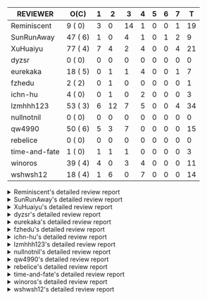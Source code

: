 |   REVIEWER    |  O(C)   | 1 | 2  | 3  | 4 | 5 | 6 | 7 | T  |
|---------------|---------|---|----|----|---|---|---|---|----|
| Reminiscent   |  9 ( 0) | 3 |  0 | 14 | 1 | 0 | 0 | 1 | 19 |
| SunRunAway    | 47 ( 6) | 1 |  0 |  4 | 1 | 0 | 1 | 2 |  9 |
| XuHuaiyu      | 77 ( 4) | 7 |  4 |  2 | 4 | 0 | 0 | 4 | 21 |
| dyzsr         |  0 ( 0) | 0 |  0 |  0 | 0 | 0 | 0 | 0 |  0 |
| eurekaka      | 18 ( 5) | 0 |  1 |  1 | 4 | 0 | 0 | 1 |  7 |
| fzhedu        |  2 ( 2) | 0 |  1 |  0 | 0 | 0 | 0 | 0 |  1 |
| ichn-hu       |  4 ( 0) | 0 |  1 |  0 | 2 | 0 | 0 | 0 |  3 |
| lzmhhh123     | 53 ( 3) | 6 | 12 |  7 | 5 | 0 | 0 | 4 | 34 |
| nullnotnil    |  0 ( 0) | 0 |  0 |  0 | 0 | 0 | 0 | 0 |  0 |
| qw4990        | 50 ( 6) | 5 |  3 |  7 | 0 | 0 | 0 | 0 | 15 |
| rebelice      |  0 ( 0) | 0 |  0 |  0 | 0 | 0 | 0 | 0 |  0 |
| time-and-fate |  1 ( 0) | 1 |  1 |  1 | 0 | 0 | 0 | 0 |  3 |
| winoros       | 39 ( 4) | 4 |  0 |  3 | 4 | 0 | 0 | 0 | 11 |
| wshwsh12      | 18 ( 4) | 1 |  6 |  0 | 7 | 0 | 0 | 0 | 14 |


<details> 
  <summary>Reminiscent's detailed review report</summary> 

## To Be Reviewed

|    REPO    |                                                                  PR                                                                  | C | LASTED |
|------------|--------------------------------------------------------------------------------------------------------------------------------------|---|--------|
| tidb/21137 | [executor: specially handle empty input for apply's outer child aggregate (#20544)](https://github.com/pingcap/tidb/pull/21137)      |   | 35d20h |
| tidb/21550 | [planner : fix unsigned_decimal_col=-int_cnst access index (#21198)](https://github.com/pingcap/tidb/pull/21550)                     |   | 16d19h |
| tidb/21614 | [planner: do not propagate column eq with different column types (#21495)](https://github.com/pingcap/tidb/pull/21614)               |   | 15d14h |
| tidb/21868 | [bindinfo: sync concurrent ops on mysql.bind_info from multiple tidb instances (#21629)](https://github.com/pingcap/tidb/pull/21868) |   | 7d6h   |
| tidb/21896 | [planner: fix union doesn't handle collate correctly (#21854)](https://github.com/pingcap/tidb/pull/21896)                           |   | 3d19h  |
| tidb/21931 | [*: support baseline capture for prepared statements (#21271)](https://github.com/pingcap/tidb/pull/21931)                           |   | 2d18h  |
| tidb/21936 | [expression: fix wrong type inferring for ceiling function. (#21920)](https://github.com/pingcap/tidb/pull/21936)                    |   | 2d17h  |
| tidb/21957 | [planner: fix unknown columns in join using below agg (#21922)](https://github.com/pingcap/tidb/pull/21957)                          |   | 1d23h  |
| tidb/21964 | [planner: add plancodec id for all type TableScan/IndexScan. (#21935)](https://github.com/pingcap/tidb/pull/21964)                   |   | 1d18h  |


## Reviewed in Last 7 Days

|      REPO      |                                                                   PR                                                                   | C | D |   R   |
|----------------|----------------------------------------------------------------------------------------------------------------------------------------|---|---|-------|
| tidb/21782     | [bindinfo: refine logs of SQL bind (#21351)](https://github.com/pingcap/tidb/pull/21782)                                               |   | 1 | 8d23h |
| tidb/21970     | [planner: generate correct query block name and offset for update / delete (#21823)](https://github.com/pingcap/tidb/pull/21970)       |   | 1 | 17h   |
| tidb/21941     | [bindinfo: enforce default_db to lower case for SQL bind operations (#21861)](https://github.com/pingcap/tidb/pull/21941)              |   | 1 | 1d15h |
| tidb/21922     | [planner: fix unknown columns in join using below agg](https://github.com/pingcap/tidb/pull/21922)                                     |   | 3 | 19h   |
| tidb/21935     | [planner: add plancodec id for all type TableScan/IndexScan.](https://github.com/pingcap/tidb/pull/21935)                              |   | 3 | 17h   |
| tidb/21467     | [planner: fix explain-hint panic for joins generated by subquery (#20675)](https://github.com/pingcap/tidb/pull/21467)                 |   | 3 | 19d1h |
| tidb/21861     | [bindinfo: enforce default_db to lower case for SQL bind operations](https://github.com/pingcap/tidb/pull/21861)                       |   | 3 | 4d22h |
| tidb/21862     | [executor: set StmtType correctly in SummaryStmt for failed queries (#21855)](https://github.com/pingcap/tidb/pull/21862)              |   | 3 | 4d21h |
| tidb/21823     | [planner: generate correct query block name and offset for update / delete](https://github.com/pingcap/tidb/pull/21823)                |   | 3 | 6d22h |
| tidb/21920     | [expression: fix wrong type inferring for ceiling function.](https://github.com/pingcap/tidb/pull/21920)                               |   | 3 | 1h    |
| tidb/21805     | [range:  fix overflow value access index](https://github.com/pingcap/tidb/pull/21805)                                                  |   | 3 | 6d23h |
| tidb/21809     | [util/ranger: convert range condition like `x >= 2 and x <= 2` to point condition `x = 2`](https://github.com/pingcap/tidb/pull/21809) |   | 3 | 6d19h |
| tidb/21271     | [*: support baseline capture for prepared statements](https://github.com/pingcap/tidb/pull/21271)                                      |   | 3 | 27d0h |
| tidb/21893     | [expression: do not rewrite `like` to `=` if new collation is enabled](https://github.com/pingcap/tidb/pull/21893)                     |   | 3 | 23h   |
| tidb/21832     | [planner: ignore ORDER BY when there is aggregate without GROUP BY](https://github.com/pingcap/tidb/pull/21832)                        |   | 3 | 5d20h |
| tidb-test/1132 | [mysql_test: update groupby.result for #21832](https://github.com/pingcap/tidb-test/pull/1132)                                         |   | 3 | 5d17h |
| tidb/21911     | [metrics,planner: add 'pseudo estimation' reason in the metrics](https://github.com/pingcap/tidb/pull/21911)                           |   | 3 | 11h   |
| tidb-test/1134 | [randgen-test:  fix collation of union statement](https://github.com/pingcap/tidb-test/pull/1134)                                      |   | 4 | 0h    |
| tidb/21854     | [planner: fix union doesn't handle collate correctly](https://github.com/pingcap/tidb/pull/21854)                                      |   | 7 | 20h   |


</details> 


<details> 
  <summary>SunRunAway's detailed review report</summary> 

## To Be Reviewed

|     REPO     |                                                                      PR                                                                       | C | LASTED  |
|--------------|-----------------------------------------------------------------------------------------------------------------------------------------------|---|---------|
| docs-cn/4913 | [explain: add indexes](https://github.com/pingcap/docs-cn/pull/4913)                                                                          |   | 38d18h  |
| tidb/15370   | [planner,executor: Refactor Shuffle and implement parallel Sort](https://github.com/pingcap/tidb/pull/15370)                                  | Y | 285d19h |
| docs-cn/4933 | [explain: add joins](https://github.com/pingcap/docs-cn/pull/4933)                                                                            |   | 34d20h  |
| tidb/15462   | [executor: implement `graceHashJoin`](https://github.com/pingcap/tidb/pull/15462)                                                             | Y | 281d17h |
| tidb/16967   | [executor: Refactor Shuffle and implement parallel sort (executor part)](https://github.com/pingcap/tidb/pull/16967)                          | Y | 236d10h |
| tidb/17238   | [*: refactor table.Allocator to improve readability](https://github.com/pingcap/tidb/pull/17238)                                              |   | 223d18h |
| tidb/19120   | [executor: Concurrently fetch chunks and insert them to a concurrent hash table in hash build](https://github.com/pingcap/tidb/pull/19120)    |   | 135d21h |
| tidb/19178   | [executor: Refactor probe channel](https://github.com/pingcap/tidb/pull/19178)                                                                |   | 133d17h |
| tidb/19347   | [executor: support new syntax `create/drop binding for digest` for tidb dashboard usage](https://github.com/pingcap/tidb/pull/19347)          |   | 125d23h |
| tidb/19807   | [executor: parallel evaluation for hash aggregate distinct](https://github.com/pingcap/tidb/pull/19807)                                       |   | 111d11h |
| tidb/19900   | [executor: enable inline projection for sort&topN](https://github.com/pingcap/tidb/pull/19900)                                                | Y | 106d18h |
| tidb/20140   | [expressions: Support `bin-to-uuid` and `uuid-to-bin`](https://github.com/pingcap/tidb/pull/20140)                                            |   | 93d22h  |
| tidb/20220   | [*: new secondary index value format](https://github.com/pingcap/tidb/pull/20220)                                                             |   | 90d16h  |
| tidb/20316   | [docs/design: add design doc for index usage information](https://github.com/pingcap/tidb/pull/20316)                                         |   | 85d17h  |
| tidb/20335   | [planner, executor: enable inline projection for Selection](https://github.com/pingcap/tidb/pull/20335)                                       | Y | 82d18h  |
| tidb/20360   | [planner: refine explain info for batch cop](https://github.com/pingcap/tidb/pull/20360)                                                      |   | 76d22h  |
| tidb/20397   | [parser: replace ast.SelectLockInShareMode with ast.SelectLockForShare](https://github.com/pingcap/tidb/pull/20397)                           |   | 74d18h  |
| tidb/20615   | [utils: Avoid panic when getting memory](https://github.com/pingcap/tidb/pull/20615)                                                          |   | 62d2h   |
| tidb/20689   | [expression: make TIME function compatible with MySQL (#19158)](https://github.com/pingcap/tidb/pull/20689)                                   |   | 57d20h  |
| tidb/20750   | [executor, infoschema, planner: optimize query cluster_slow_query](https://github.com/pingcap/tidb/pull/20750)                                |   | 52d23h  |
| tidb/20752   | [*: trace statsCache and preparePlanCache by Global memory tracker.](https://github.com/pingcap/tidb/pull/20752)                              |   | 52d22h  |
| tidb/20765   | [planner: support stable result mode](https://github.com/pingcap/tidb/pull/20765)                                                             |   | 52d17h  |
| tidb/20894   | [planner, store/tikv, executor:Support shuffled hash join and refine codes](https://github.com/pingcap/tidb/pull/20894)                       |   | 48d19h  |
| tidb/21137   | [executor: specially handle empty input for apply's outer child aggregate (#20544)](https://github.com/pingcap/tidb/pull/21137)               |   | 35d20h  |
| tidb/21207   | [planner: fix the inappropriate out-of-range range estimation rule](https://github.com/pingcap/tidb/pull/21207)                               |   | 31d19h  |
| tidb/21237   | [executor: fix a bug that can not insert null into a not null column in the empty SQL mode](https://github.com/pingcap/tidb/pull/21237)       |   | 30d22h  |
| tidb/21277   | [executor: fix split table with large integers](https://github.com/pingcap/tidb/pull/21277)                                                   |   | 29d20h  |
| tidb/21310   | [types: convert string to MySQL BIT correctly](https://github.com/pingcap/tidb/pull/21310)                                                    |   | 28d22h  |
| tidb/21364   | [expression: Add test cases to cover the cases when invalid int value is casted as TIME (#18653)](https://github.com/pingcap/tidb/pull/21364) |   | 25d1h   |
| tidb/21381   | [*: optimize analyze cluster index table](https://github.com/pingcap/tidb/pull/21381)                                                         |   | 24d17h  |
| tidb/21386   | [expression: Disable cast decimal as string push down to TiFlash](https://github.com/pingcap/tidb/pull/21386)                                 |   | 24d16h  |
| tidb/21443   | [*: Let binary literal can be convert to enum and set (#20789)](https://github.com/pingcap/tidb/pull/21443)                                   |   | 22d14h  |
| tidb/21504   | [planner: fix invalid convert type in between...and... (#19820)](https://github.com/pingcap/tidb/pull/21504)                                  | Y | 20d15h  |
| tidb/21546   | [planner: do not push down the aggregation function with correlated column (#21453)](https://github.com/pingcap/tidb/pull/21546)              |   | 16d23h  |
| tidb/21562   | [*:Adapt ScanDetailV2 in KvGet and KvBatchGet Response](https://github.com/pingcap/tidb/pull/21562)                                           |   | 16d17h  |
| tidb/21573   | [expression: fix incorrect result of IsTrue function for time types (#21534)](https://github.com/pingcap/tidb/pull/21573)                     |   | 16d13h  |
| tidb/21810   | [expression: handle hybrid field types for where clause (#21724)](https://github.com/pingcap/tidb/pull/21810)                                 |   | 9d18h   |
| tidb/21813   | [expression: handle tp.flen overflow in to_base64 function (#20947)](https://github.com/pingcap/tidb/pull/21813)                              |   | 9d17h   |
| tidb/21834   | [planner: enhanced index range calculation plan](https://github.com/pingcap/tidb/pull/21834)                                                  |   | 8d18h   |
| tidb/21876   | [planner: bypass the DNF restriction if index merge hint is specified (#20799)](https://github.com/pingcap/tidb/pull/21876)                   |   | 6d19h   |
| tidb/21877   | [planner: fix correlated aggregates which should be evaluated in outer query (#21431)](https://github.com/pingcap/tidb/pull/21877)            |   | 6d19h   |
| tidb/21878   | [planner: do not push down lock to pointGet/bacthPointGet when selection exists](https://github.com/pingcap/tidb/pull/21878)                  |   | 6d18h   |
| tidb/21890   | [*: redact some error code, part(3/3) (#21866)](https://github.com/pingcap/tidb/pull/21890)                                                   |   | 4d15h   |
| tidb/21936   | [expression: fix wrong type inferring for ceiling function. (#21920)](https://github.com/pingcap/tidb/pull/21936)                             |   | 2d17h   |
| tidb/21956   | [planner/preprocessor: disallow into-outfile clause in some place](https://github.com/pingcap/tidb/pull/21956)                                |   | 1d23h   |
| tidb/21960   | [types: Regard `TypeNewDecimal` as not a `hasVariantFieldLength` type. (#21849)](https://github.com/pingcap/tidb/pull/21960)                  |   | 1d21h   |
| tidb/21982   | [executor: improve the runtime stats of index lookup reader](https://github.com/pingcap/tidb/pull/21982)                                      |   | 1d14h   |


## Reviewed in Last 7 Days

|     REPO     |                                                                  PR                                                                   | C | D |   R   |
|--------------|---------------------------------------------------------------------------------------------------------------------------------------|---|---|-------|
| tidb/21987   | [test: fix globalkilltest](https://github.com/pingcap/tidb/pull/21987)                                                                |   | 1 | 9h    |
| tidb/21948   | [executor, session, sessionctx: fix the error message of read-only variable is corrupted](https://github.com/pingcap/tidb/pull/21948) |   | 3 | 3h    |
| docs-cn/5106 | [releases: add tidb 3.0.20 release notes](https://github.com/pingcap/docs-cn/pull/5106)                                               |   | 3 | 6d0h  |
| docs/4421    | [releases: add tidb 3.0.20 release notes](https://github.com/pingcap/docs/pull/4421)                                                  |   | 3 | 6d1h  |
| tidb/21926   | [tikv: distinguish server timeout and server busy error for TiKV and TiFlash (#21109)](https://github.com/pingcap/tidb/pull/21926)    |   | 3 | 1h    |
| tidb/21891   | [server: redact some error code, part(2/3) (#20591)](https://github.com/pingcap/tidb/pull/21891)                                      |   | 4 | 17h   |
| tidb/21866   | [*: redact some error code, part(3/3)](https://github.com/pingcap/tidb/pull/21866)                                                    |   | 6 | 1d18h |
| tidb/20591   | [server: redact some error code, part(2/3)](https://github.com/pingcap/tidb/pull/20591)                                               |   | 7 | 57d0h |
| tidb/21851   | [*: Add start cluster in  run-tests.sh in globalkilltest](https://github.com/pingcap/tidb/pull/21851)                                 |   | 7 | 20h   |


</details> 


<details> 
  <summary>XuHuaiyu's detailed review report</summary> 

## To Be Reviewed

|     REPO     |                                                                              PR                                                                              | C | LASTED  |
|--------------|--------------------------------------------------------------------------------------------------------------------------------------------------------------|---|---------|
| docs-cn/5139 | [system variable: add tidb_enable_rate_limit_action  (#4975)](https://github.com/pingcap/docs-cn/pull/5139)                                                  |   | 3d14h   |
| tidb/19292   | [planner: suppport left join in join reorder](https://github.com/pingcap/tidb/pull/19292)                                                                    |   | 127d17h |
| docs-cn/5159 | [add variable item `tidb_track_aggregate_memory_usage`](https://github.com/pingcap/docs-cn/pull/5159)                                                        |   | 23h     |
| tidb/19900   | [executor: enable inline projection for sort&topN](https://github.com/pingcap/tidb/pull/19900)                                                               | Y | 106d18h |
| tidb/20040   | [planner, expression: take NullFlag into consideration when optimize the `int non-const` <cmp > `non-int const`](https://github.com/pingcap/tidb/pull/20040) | Y | 99d14h  |
| tidb/20140   | [expressions: Support `bin-to-uuid` and `uuid-to-bin`](https://github.com/pingcap/tidb/pull/20140)                                                           |   | 93d22h  |
| tidb/20311   | [expression: fix overflow error when convert bit to int64 (#20266)](https://github.com/pingcap/tidb/pull/20311)                                              |   | 85d21h  |
| tidb/20350   | [executor: support read global indexes in IndexMergeReader and index join](https://github.com/pingcap/tidb/pull/20350)                                       | Y | 79d14h  |
| tidb/20505   | [*: Add metrics for oom-action and sql memory usage.](https://github.com/pingcap/tidb/pull/20505)                                                            |   | 66d19h  |
| tidb/20576   | [*: fix stats feedback after tableReader handle multiple ranges](https://github.com/pingcap/tidb/pull/20576)                                                 |   | 64d13h  |
| tidb/20613   | [executor: fix issue of hash join fetch time inaccurate](https://github.com/pingcap/tidb/pull/20613)                                                         |   | 62d13h  |
| tidb/20752   | [*: trace statsCache and preparePlanCache by Global memory tracker.](https://github.com/pingcap/tidb/pull/20752)                                             |   | 52d22h  |
| tidb/20790   | [collation: add pinyin collation for chinese charset support](https://github.com/pingcap/tidb/pull/20790)                                                    |   | 51d21h  |
| tidb/20793   | [planner, executor: enable inline projection for Apply](https://github.com/pingcap/tidb/pull/20793)                                                          |   | 51d21h  |
| tidb/20905   | [planner: fix statement-optimize not work in `TryFastPlan`](https://github.com/pingcap/tidb/pull/20905)                                                      |   | 48d17h  |
| tidb/20938   | [planner: fix update statement not blocked by primary (#20842)](https://github.com/pingcap/tidb/pull/20938)                                                  |   | 45d17h  |
| tidb/20972   | [expression: POC implementation of Vitess hashing algorithm.](https://github.com/pingcap/tidb/pull/20972)                                                    |   | 44d1h   |
| tidb/21064   | [planner, executor: fix cast not check error](https://github.com/pingcap/tidb/pull/21064)                                                                    |   | 39d9h   |
| tidb/21149   | [executor:Add runtime stat for IndexMergeReaderExecutor (#20653)](https://github.com/pingcap/tidb/pull/21149)                                                |   | 35d14h  |
| tidb/21155   | [util/chunk: fix slice out of bound panic](https://github.com/pingcap/tidb/pull/21155)                                                                       |   | 35d12h  |
| tidb/21228   | [executor: return the result immediately when combining LIMIT row_count with DISTINCT](https://github.com/pingcap/tidb/pull/21228)                           |   | 31d13h  |
| tidb/21304   | [executor: Add the HashAggExec runtime information (#20577)](https://github.com/pingcap/tidb/pull/21304)                                                     |   | 29d12h  |
| tidb/21334   | [*: make rollback work on user-defined variables](https://github.com/pingcap/tidb/pull/21334)                                                                |   | 28d14h  |
| tidb/21340   | [executor: initialize expensive query handler on domain creation](https://github.com/pingcap/tidb/pull/21340)                                                |   | 28d0h   |
| tidb/21425   | [planner: natural join not consider rowid and null eq not propagate (#21328)](https://github.com/pingcap/tidb/pull/21425)                                    |   | 22d22h  |
| tidb/21459   | [planner: push down projection for tiflash](https://github.com/pingcap/tidb/pull/21459)                                                                      |   | 21d22h  |
| tidb/21473   | [ddl: check the generated column offset when modifies column (#21458)](https://github.com/pingcap/tidb/pull/21473)                                           |   | 21d16h  |
| tidb/21476   | [planner: check for decimal format in cast expr (#20836)](https://github.com/pingcap/tidb/pull/21476)                                                        |   | 21d15h  |
| tidb/21477   | [planner: check for decimal format in cast expr (#20836)](https://github.com/pingcap/tidb/pull/21477)                                                        |   | 21d15h  |
| tidb/21483   | [executor, store/tikv: locks exist keys for point_get & batch_point_get (#21229)](https://github.com/pingcap/tidb/pull/21483)                                |   | 21d13h  |
| tidb/21488   | [planner: fix ambiguous field when resolve having expr  (#21165)](https://github.com/pingcap/tidb/pull/21488)                                                |   | 20d22h  |
| tidb/21504   | [planner: fix invalid convert type in between...and... (#19820)](https://github.com/pingcap/tidb/pull/21504)                                                 | Y | 20d15h  |
| tidb/21532   | [expression: set IsBooleanFlag for boolean scalar functions (#20706)](https://github.com/pingcap/tidb/pull/21532)                                            |   | 17d17h  |
| tidb/21536   | [executor: add slow-log file meta cache to avoid repeat read file meta information](https://github.com/pingcap/tidb/pull/21536)                              |   | 17d15h  |
| tidb/21550   | [planner : fix unsigned_decimal_col=-int_cnst access index (#21198)](https://github.com/pingcap/tidb/pull/21550)                                             |   | 16d19h  |
| tidb/21564   | [ddl: fix Incorrect behavior of NO_ZERO_DATE when altering table](https://github.com/pingcap/tidb/pull/21564)                                                |   | 16d16h  |
| tidb/21573   | [expression: fix incorrect result of IsTrue function for time types (#21534)](https://github.com/pingcap/tidb/pull/21573)                                    |   | 16d13h  |
| tidb/21590   | [expression: fix compatibility behaviors in sec_to_time with MySQL  (#21555)](https://github.com/pingcap/tidb/pull/21590)                                    |   | 15d21h  |
| tidb/21593   | [expression: fix convert number base for hybrid type (#21554)](https://github.com/pingcap/tidb/pull/21593)                                                   |   | 15d20h  |
| tidb/21602   | [expression: not evaluate time addition for timestamp with 2 args if 1st arg's year is zero (#21572)](https://github.com/pingcap/tidb/pull/21602)            |   | 15d17h  |
| tidb/21608   | [expression: fix error "invalid time format: '{0 0 0 0 0 0 0}'" for timestampAdd (#21591)](https://github.com/pingcap/tidb/pull/21608)                       |   | 15d16h  |
| tidb/21610   | [*: remove needless InInsertStmt (#19787)](https://github.com/pingcap/tidb/pull/21610)                                                                       |   | 15d15h  |
| tidb/21614   | [planner: do not propagate column eq with different column types (#21495)](https://github.com/pingcap/tidb/pull/21614)                                       |   | 15d14h  |
| tidb/21626   | [test: convert test to benchmard test to make ci stable (#21616)](https://github.com/pingcap/tidb/pull/21626)                                                |   | 14d23h  |
| tidb/21635   | [expression: handle invalid argument for addtime and subtime function  (#21600)](https://github.com/pingcap/tidb/pull/21635)                                 |   | 14d19h  |
| tidb/21673   | [expression, types: fix unexpected result from TIME() when fsp digits > 6 (#21652)](https://github.com/pingcap/tidb/pull/21673)                              |   | 13d17h  |
| tidb/21676   | [expression: fix compatibility of extract day_time unit functions (#21601)](https://github.com/pingcap/tidb/pull/21676)                                      |   | 13d17h  |
| tidb/21680   | [planner: report error when ORDER BY conflicts with DISTINCT (#21286)](https://github.com/pingcap/tidb/pull/21680)                                           |   | 13d16h  |
| tidb/21697   | [planner: check for only_full_group_by in ORDER BY and HAVING (#21216)](https://github.com/pingcap/tidb/pull/21697)                                          |   | 10d19h  |
| tidb/21711   | [expression: Fix unexpected panic when using IF function. (#21132)](https://github.com/pingcap/tidb/pull/21711)                                              |   | 10d17h  |
| tidb/21714   | [planner: fix the coercibility of the cast function (#21705)](https://github.com/pingcap/tidb/pull/21714)                                                    |   | 10d17h  |
| tidb/21718   | [types: fix compare object json type (#21703)](https://github.com/pingcap/tidb/pull/21718)                                                                   |   | 10d16h  |
| tidb/21785   | [types: fix compare float64 with float64 in json (#21709)](https://github.com/pingcap/tidb/pull/21785)                                                       |   | 9d22h   |
| tidb/21808   | [planner: fix the fail when we compare multi fields in the subquery (#21699)](https://github.com/pingcap/tidb/pull/21808)                                    |   | 9d18h   |
| tidb/21810   | [expression: handle hybrid field types for where clause (#21724)](https://github.com/pingcap/tidb/pull/21810)                                                |   | 9d18h   |
| tidb/21813   | [expression: handle tp.flen overflow in to_base64 function (#20947)](https://github.com/pingcap/tidb/pull/21813)                                             |   | 9d17h   |
| tidb/21826   | [types: refine JSON conversion, throw err when object/array convert to integer/float/decimal](https://github.com/pingcap/tidb/pull/21826)                    |   | 9d11h   |
| tidb/21839   | [planner/core: add 'split table using statistics' statement](https://github.com/pingcap/tidb/pull/21839)                                                     |   | 8d15h   |
| tidb/21853   | [expression: fix compatibility behaviors in time_format with MySQL (#21559)](https://github.com/pingcap/tidb/pull/21853)                                     |   | 7d19h   |
| tidb/21870   | [types: report error for json object with key length >= 65536 (#21779)](https://github.com/pingcap/tidb/pull/21870)                                          |   | 6d22h   |
| tidb/21874   | [expression:truncate decimal value instead of return error (#21691)](https://github.com/pingcap/tidb/pull/21874)                                             |   | 6d20h   |
| tidb/21877   | [planner: fix correlated aggregates which should be evaluated in outer query (#21431)](https://github.com/pingcap/tidb/pull/21877)                           |   | 6d19h   |
| tidb/21896   | [planner: fix union doesn't handle collate correctly (#21854)](https://github.com/pingcap/tidb/pull/21896)                                                   |   | 3d19h   |
| tidb/21897   | [executor: support exact staleness begin statement](https://github.com/pingcap/tidb/pull/21897)                                                              |   | 3d18h   |
| tidb/21916   | [server: double type column from table should ignore its decimal (#21788)](https://github.com/pingcap/tidb/pull/21916)                                       |   | 2d23h   |
| tidb/21924   | [expression: fix type infer for tidb's builtin compare(least and greatest) (#21150)](https://github.com/pingcap/tidb/pull/21924)                             |   | 2d19h   |
| tidb/21936   | [expression: fix wrong type inferring for ceiling function. (#21920)](https://github.com/pingcap/tidb/pull/21936)                                            |   | 2d17h   |
| tidb/21957   | [planner: fix unknown columns in join using below agg (#21922)](https://github.com/pingcap/tidb/pull/21957)                                                  |   | 1d23h   |
| tidb/21958   | [expression: fix comparing json with string (#21903)](https://github.com/pingcap/tidb/pull/21958)                                                            |   | 1d22h   |
| tidb/21964   | [planner: add plancodec id for all type TableScan/IndexScan. (#21935)](https://github.com/pingcap/tidb/pull/21964)                                           |   | 1d18h   |
| tidb/21972   | [executor: throw error when prepared statement is execute, deallocate or prepare (#21962)](https://github.com/pingcap/tidb/pull/21972)                       |   | 1d16h   |
| tidb/21982   | [executor: improve the runtime stats of index lookup reader](https://github.com/pingcap/tidb/pull/21982)                                                     |   | 1d14h   |
| tidb/21984   | [executor: fix `update ignore` into not exists partition](https://github.com/pingcap/tidb/pull/21984)                                                        |   | 1d13h   |
| tidb/22012   | [ddl: fix db_test failure caused by domain reload delay under a high overload (#21928)](https://github.com/pingcap/tidb/pull/22012)                          |   | 17h     |
| tidb/22013   | [executor: fix unstable test Issue16696 (#22009)](https://github.com/pingcap/tidb/pull/22013)                                                                |   | 17h     |
| tidb/22014   | [executor: fix unstable test Issue16696 (#22009)](https://github.com/pingcap/tidb/pull/22014)                                                                |   | 17h     |
| tidb/22022   | [planner/codec: fix issue of decode plan error cause by without escape special char (#21937)](https://github.com/pingcap/tidb/pull/22022)                    |   | 0h      |


## Reviewed in Last 7 Days

|      REPO      |                                                                    PR                                                                     | C | D |   R    |
|----------------|-------------------------------------------------------------------------------------------------------------------------------------------|---|---|--------|
| tidb/22019     | [planner/codec: fix issue of decode plan error cause by without escape special char (#21937)](https://github.com/pingcap/tidb/pull/22019) |   | 1 | 13h    |
| tidb/21937     | [planner/codec: fix issue of decode plan error cause by without escape special char](https://github.com/pingcap/tidb/pull/21937)          |   | 1 | 2d0h   |
| tidb/22009     | [executor: fix unstable test Issue16696](https://github.com/pingcap/tidb/pull/22009)                                                      |   | 1 | 0h     |
| tidb/22008     | [ddl: fix db_test failure caused by domain reload delay under a high overload (#21928)](https://github.com/pingcap/tidb/pull/22008)       |   | 1 | 0h     |
| tidb/21497     | [ddl: add the `not` expression check when creating a partition table](https://github.com/pingcap/tidb/pull/21497)                         |   | 1 | 20d0h  |
| tidb/21997     | [planner: add special partition pruner for list columns partition (#21577)](https://github.com/pingcap/tidb/pull/21997)                   |   | 1 | 1h     |
| docs-cn/5159   | [add variable item `tidb_track_aggregate_memory_usage`](https://github.com/pingcap/docs-cn/pull/5159)                                     |   | 1 | 0h     |
| tidb/21962     | [executor: throw error when prepared statement is execute, deallocate or prepare](https://github.com/pingcap/tidb/pull/21962)             |   | 2 | 1h     |
| tidb/21805     | [range:  fix overflow value access index](https://github.com/pingcap/tidb/pull/21805)                                                     |   | 2 | 8d0h   |
| tidb/21935     | [planner: add plancodec id for all type TableScan/IndexScan.](https://github.com/pingcap/tidb/pull/21935)                                 |   | 2 | 22h    |
| tidb/21929     | [executor: fix data race in extractTxnScope](https://github.com/pingcap/tidb/pull/21929)                                                  |   | 2 | 19h    |
| tidb/21903     | [expression: fix comparing json with string](https://github.com/pingcap/tidb/pull/21903)                                                  |   | 3 | 1d3h   |
| tidb/21577     | [planner: add special partition pruner for list columns partition](https://github.com/pingcap/tidb/pull/21577)                            |   | 3 | 13d23h |
| tidb-test/1137 | [make greatest and least type infer mysql-compatible](https://github.com/pingcap/tidb-test/pull/1137)                                     |   | 4 | 0h     |
| tidb/21150     | [expression: fix type infer for tidb's builtin compare(least and greatest)](https://github.com/pingcap/tidb/pull/21150)                   |   | 4 | 32d1h  |
| tidb/21832     | [planner: ignore ORDER BY when there is aggregate without GROUP BY](https://github.com/pingcap/tidb/pull/21832)                           |   | 4 | 5d2h   |
| tidb/21788     | [server: double type column from table should ignore its decimal](https://github.com/pingcap/tidb/pull/21788)                             |   | 4 | 6d1h   |
| tidb/20233     | [expression, types: fix datetime and year comparison error](https://github.com/pingcap/tidb/pull/20233)                                   | Y | 7 | 82d14h |
| tidb-test/1126 | [charset: change set character set test to which we supprot](https://github.com/pingcap/tidb-test/pull/1126)                              |   | 7 | 8d19h  |
| tidb/21854     | [planner: fix union doesn't handle collate correctly](https://github.com/pingcap/tidb/pull/21854)                                         |   | 7 | 21h    |
| tidb/20894     | [planner, store/tikv, executor:Support shuffled hash join and refine codes](https://github.com/pingcap/tidb/pull/20894)                   |   | 7 | 41d20h |


</details> 


<details> 
  <summary>dyzsr's detailed review report</summary> 

## To Be Reviewed

| REPO | PR | C | LASTED |
|------|----|---|--------|


## Reviewed in Last 7 Days

| REPO | PR | C | D | R |
|------|----|---|---|---|


</details> 


<details> 
  <summary>eurekaka's detailed review report</summary> 

## To Be Reviewed

|    REPO    |                                                                  PR                                                                  | C | LASTED  |
|------------|--------------------------------------------------------------------------------------------------------------------------------------|---|---------|
| tidb/14729 | [planner: fix constant propagation for PredicatePushDown](https://github.com/pingcap/tidb/pull/14729)                                | Y | 317d18h |
| tidb/14831 | [planner/cascades: add implementationRule for IndexLookUpJoin](https://github.com/pingcap/tidb/pull/14831)                           |   | 310d17h |
| tidb/15090 | [planner/cascades: refine the row count estimation of TiKV layer Selection](https://github.com/pingcap/tidb/pull/15090)              |   | 296d18h |
| tidb/15157 | [planner/cascades: implement `HashCode` method for all the LogicalPlans](https://github.com/pingcap/tidb/pull/15157)                 | Y | 294d14h |
| tidb/15335 | [planner/cascades: add transformation rule PullAggregationUpApply & EliminateMaxOneRow](https://github.com/pingcap/tidb/pull/15335)  |   | 287d18h |
| tidb/15370 | [planner,executor: Refactor Shuffle and implement parallel Sort](https://github.com/pingcap/tidb/pull/15370)                         | Y | 285d19h |
| tidb/17276 | [planner/cascades: add rule InjectProjectionBelowSort](https://github.com/pingcap/tidb/pull/17276)                                   | Y | 220d9h  |
| tidb/18882 | [planner, executor: add explain for `MetricSummaryTableExtractor`](https://github.com/pingcap/tidb/pull/18882)                       | Y | 147d17h |
| tidb/19347 | [executor: support new syntax `create/drop binding for digest` for tidb dashboard usage](https://github.com/pingcap/tidb/pull/19347) |   | 125d23h |
| tidb/20580 | [statistics: add bucket ndv for index histogram](https://github.com/pingcap/tidb/pull/20580)                                         |   | 63d20h  |
| tidb/20877 | [statistics: collect index usage information](https://github.com/pingcap/tidb/pull/20877)                                            |   | 49d17h  |
| tidb/21444 | [planner: ignore anonymous index while tiflash replica is available](https://github.com/pingcap/tidb/pull/21444)                     |   | 22d12h  |
| tidb/21459 | [planner: push down projection for tiflash](https://github.com/pingcap/tidb/pull/21459)                                              |   | 21d22h  |
| tidb/21488 | [planner: fix ambiguous field when resolve having expr  (#21165)](https://github.com/pingcap/tidb/pull/21488)                        |   | 20d22h  |
| tidb/21573 | [expression: fix incorrect result of IsTrue function for time types (#21534)](https://github.com/pingcap/tidb/pull/21573)            |   | 16d13h  |
| tidb/21680 | [planner: report error when ORDER BY conflicts with DISTINCT (#21286)](https://github.com/pingcap/tidb/pull/21680)                   |   | 13d16h  |
| tidb/21697 | [planner: check for only_full_group_by in ORDER BY and HAVING (#21216)](https://github.com/pingcap/tidb/pull/21697)                  |   | 10d19h  |
| tidb/21994 | [range: fix overflow value access index ](https://github.com/pingcap/tidb/pull/21994)                                                |   | 23h     |


## Reviewed in Last 7 Days

|      REPO      |                                                                   PR                                                                   | C | D |   R    |
|----------------|----------------------------------------------------------------------------------------------------------------------------------------|---|---|--------|
| tidb/21960     | [types: Regard `TypeNewDecimal` as not a `hasVariantFieldLength` type. (#21849)](https://github.com/pingcap/tidb/pull/21960)           |   | 2 | 1h     |
| tidb/21911     | [metrics,planner: add 'pseudo estimation' reason in the metrics](https://github.com/pingcap/tidb/pull/21911)                           |   | 3 | 12h    |
| tidb-test/1136 | [Revert "make greatest and least type infer mysql-compatible"](https://github.com/pingcap/tidb-test/pull/1136)                         |   | 4 | 0h     |
| tidb/21849     | [types: Regard `TypeNewDecimal` as not a `hasVariantFieldLength` type.](https://github.com/pingcap/tidb/pull/21849)                    |   | 4 | 4d3h   |
| tidb/21809     | [util/ranger: convert range condition like `x >= 2 and x <= 2` to point condition `x = 2`](https://github.com/pingcap/tidb/pull/21809) |   | 4 | 5d22h  |
| tidb/21444     | [planner: ignore anonymous index while tiflash replica is available](https://github.com/pingcap/tidb/pull/21444)                       |   | 4 | 18d13h |
| tidb/21318     | [planner, expression: use the range of column types to simplify expressions](https://github.com/pingcap/tidb/pull/21318)               |   | 7 | 22d0h  |


</details> 


<details> 
  <summary>fzhedu's detailed review report</summary> 

## To Be Reviewed

|    REPO    |                                                   PR                                                   | C | LASTED  |
|------------|--------------------------------------------------------------------------------------------------------|---|---------|
| tidb/19845 | [expression:fix FORMAT compatibility issue #11206](https://github.com/pingcap/tidb/pull/19845)         | Y | 108d16h |
| tidb/20117 | [optimizer: fix issue on incorrect result of natural join](https://github.com/pingcap/tidb/pull/20117) | Y | 94d20h  |


## Reviewed in Last 7 Days

|   REPO    |                                        PR                                         | C | D | R  |
|-----------|-----------------------------------------------------------------------------------|---|---|----|
| tics/1303 | [Fix random failure for mpp execution](https://github.com/pingcap/tics/pull/1303) |   | 2 | 3h |


</details> 


<details> 
  <summary>ichn-hu's detailed review report</summary> 

## To Be Reviewed

|    REPO    |                                                            PR                                                            | C | LASTED  |
|------------|--------------------------------------------------------------------------------------------------------------------------|---|---------|
| tidb/18312 | [expression: fix compatible problem with mysql when parse datetime](https://github.com/pingcap/tidb/pull/18312)          |   | 176d17h |
| tidb/21676 | [expression: fix compatibility of extract day_time unit functions (#21601)](https://github.com/pingcap/tidb/pull/21676)  |   | 13d17h  |
| tidb/21850 | [expression: add implicit eval int and real for function dayname (#21806)](https://github.com/pingcap/tidb/pull/21850)   |   | 7d19h   |
| tidb/21853 | [expression: fix compatibility behaviors in time_format with MySQL (#21559)](https://github.com/pingcap/tidb/pull/21853) |   | 7d19h   |


## Reviewed in Last 7 Days

|    REPO    |                                                              PR                                                              | C | D |   R   |
|------------|------------------------------------------------------------------------------------------------------------------------------|---|---|-------|
| tidb/21960 | [types: Regard `TypeNewDecimal` as not a `hasVariantFieldLength` type. (#21849)](https://github.com/pingcap/tidb/pull/21960) |   | 2 | 1h    |
| tidb/21849 | [types: Regard `TypeNewDecimal` as not a `hasVariantFieldLength` type.](https://github.com/pingcap/tidb/pull/21849)          |   | 4 | 4d7h  |
| tidb/21310 | [types: convert string to MySQL BIT correctly](https://github.com/pingcap/tidb/pull/21310)                                   |   | 4 | 25d9h |


</details> 


<details> 
  <summary>lzmhhh123's detailed review report</summary> 

## To Be Reviewed

|     REPO     |                                                                    PR                                                                     | C | LASTED  |
|--------------|-------------------------------------------------------------------------------------------------------------------------------------------|---|---------|
| tidb/14729   | [planner: fix constant propagation for PredicatePushDown](https://github.com/pingcap/tidb/pull/14729)                                     | Y | 317d18h |
| docs-cn/4913 | [explain: add indexes](https://github.com/pingcap/docs-cn/pull/4913)                                                                      |   | 38d18h  |
| tidb/17414   | [add curCost based join reorder algorithm](https://github.com/pingcap/tidb/pull/17414)                                                    |   | 212d18h |
| tidb/19347   | [executor: support new syntax `create/drop binding for digest` for tidb dashboard usage](https://github.com/pingcap/tidb/pull/19347)      |   | 125d23h |
| tidb/19698   | [*: update test cases to support new collation enabled by default](https://github.com/pingcap/tidb/pull/19698)                            |   | 113d23h |
| tidb/20044   | [expression: Add column nullability checking before "refine args"](https://github.com/pingcap/tidb/pull/20044)                            | Y | 99d7h   |
| tidb/20444   | [expression: add json_merge_patch](https://github.com/pingcap/tidb/pull/20444)                                                            |   | 71d21h  |
| tidb/20465   | [expression: add uuidShortFunction](https://github.com/pingcap/tidb/pull/20465)                                                           |   | 70d19h  |
| tidb/20505   | [*: Add metrics for oom-action and sql memory usage.](https://github.com/pingcap/tidb/pull/20505)                                         |   | 66d19h  |
| tidb/20618   | [planner: fix update generated columns error](https://github.com/pingcap/tidb/pull/20618)                                                 |   | 61d20h  |
| tidb/20642   | [executor: modify admin executors to support partitioned table with global index](https://github.com/pingcap/tidb/pull/20642)             |   | 59d15h  |
| tidb/20825   | [executor: add diagnosis rule to check Transparent Huge Pages(THP) enabled (#20611)](https://github.com/pingcap/tidb/pull/20825)          |   | 50d18h  |
| tidb/20865   | [executor:Add runtime information for UnionScanExec](https://github.com/pingcap/tidb/pull/20865)                                          |   | 49d18h  |
| tidb/20898   | [executor: modify the error message of insert time value (#20847)](https://github.com/pingcap/tidb/pull/20898)                            |   | 48d17h  |
| tidb/20903   | [planner: fix confused and unnecessary double-projection in plans.](https://github.com/pingcap/tidb/pull/20903)                           |   | 48d17h  |
| tidb/20938   | [planner: fix update statement not blocked by primary (#20842)](https://github.com/pingcap/tidb/pull/20938)                               |   | 45d17h  |
| tidb/21018   | [planner: don't push down null sensitive join conditions (#19620)](https://github.com/pingcap/tidb/pull/21018)                            |   | 42d17h  |
| tidb/21051   | [executor: change read slow-log file module to concurrent](https://github.com/pingcap/tidb/pull/21051)                                    |   | 41d14h  |
| tidb/21137   | [executor: specially handle empty input for apply's outer child aggregate (#20544)](https://github.com/pingcap/tidb/pull/21137)           |   | 35d20h  |
| tidb/21195   | [brie: integrate lightning to suport IMPORT statement](https://github.com/pingcap/tidb/pull/21195)                                        |   | 31d23h  |
| tidb/21275   | [*: rewrite origin SQL with default DB for SQL bindings](https://github.com/pingcap/tidb/pull/21275)                                      |   | 29d22h  |
| tidb/21310   | [types: convert string to MySQL BIT correctly](https://github.com/pingcap/tidb/pull/21310)                                                |   | 28d22h  |
| tidb/21334   | [*: make rollback work on user-defined variables](https://github.com/pingcap/tidb/pull/21334)                                             |   | 28d14h  |
| tidb/21347   | [session: make rollback work on global variables](https://github.com/pingcap/tidb/pull/21347)                                             |   | 27d19h  |
| tidb/21401   | [expression: incompatibility with MySQL for ADDTIME()](https://github.com/pingcap/tidb/pull/21401)                                        |   | 24d11h  |
| tidb/21404   | [planner: fix unexpected bad plan when IndexJoin inner side estRow is 0. (#21084)](https://github.com/pingcap/tidb/pull/21404)            |   | 23d22h  |
| tidb/21444   | [planner: ignore anonymous index while tiflash replica is available](https://github.com/pingcap/tidb/pull/21444)                          |   | 22d12h  |
| tidb/21487   | [*: ensure TABLE statement works](https://github.com/pingcap/tidb/pull/21487)                                                             |   | 21d4h   |
| tidb/21641   | [executor: Fix pessimistic lock doesn't work on the partition table for subquery/joins](https://github.com/pingcap/tidb/pull/21641)       |   | 14d18h  |
| tidb/21651   | [planner: allow filter condition pushing down to IndexScan for prefix index](https://github.com/pingcap/tidb/pull/21651)                  |   | 14d14h  |
| tidb/21680   | [planner: report error when ORDER BY conflicts with DISTINCT (#21286)](https://github.com/pingcap/tidb/pull/21680)                        |   | 13d16h  |
| tidb/21711   | [expression: Fix unexpected panic when using IF function. (#21132)](https://github.com/pingcap/tidb/pull/21711)                           |   | 10d17h  |
| tidb/21777   | [session/bootstrap: disable clustered index by default](https://github.com/pingcap/tidb/pull/21777)                                       |   | 9d23h   |
| tidb/21808   | [planner: fix the fail when we compare multi fields in the subquery (#21699)](https://github.com/pingcap/tidb/pull/21808)                 |   | 9d18h   |
| tidb/21842   | [planner: Shuffle hash agg](https://github.com/pingcap/tidb/pull/21842)                                                                   |   | 8d10h   |
| tidb/21850   | [expression: add implicit eval int and real for function dayname (#21806)](https://github.com/pingcap/tidb/pull/21850)                    |   | 7d19h   |
| tidb/21853   | [expression: fix compatibility behaviors in time_format with MySQL (#21559)](https://github.com/pingcap/tidb/pull/21853)                  |   | 7d19h   |
| tidb/21868   | [bindinfo: sync concurrent ops on mysql.bind_info from multiple tidb instances (#21629)](https://github.com/pingcap/tidb/pull/21868)      |   | 7d6h    |
| tidb/21870   | [types: report error for json object with key length >= 65536 (#21779)](https://github.com/pingcap/tidb/pull/21870)                       |   | 6d22h   |
| tidb/21877   | [planner: fix correlated aggregates which should be evaluated in outer query (#21431)](https://github.com/pingcap/tidb/pull/21877)        |   | 6d19h   |
| tidb/21924   | [expression: fix type infer for tidb's builtin compare(least and greatest) (#21150)](https://github.com/pingcap/tidb/pull/21924)          |   | 2d19h   |
| tidb/21931   | [*: support baseline capture for prepared statements (#21271)](https://github.com/pingcap/tidb/pull/21931)                                |   | 2d18h   |
| tidb/21941   | [bindinfo: enforce default_db to lower case for SQL bind operations (#21861)](https://github.com/pingcap/tidb/pull/21941)                 |   | 2d15h   |
| tidb/21954   | [planner/cascades: add rule `PushSelDownApply`](https://github.com/pingcap/tidb/pull/21954)                                               |   | 1d23h   |
| tidb/21963   | [ddl: add charset info in show create table if column is generated (#20347)](https://github.com/pingcap/tidb/pull/21963)                  | Y | 1d18h   |
| tidb/21968   | [types:  Add a limitation about float data type (#20929)](https://github.com/pingcap/tidb/pull/21968)                                     |   | 1d17h   |
| tidb/21969   | [types:  Add a limitation about float data type (#20929)](https://github.com/pingcap/tidb/pull/21969)                                     |   | 1d17h   |
| tidb/21970   | [planner: generate correct query block name and offset for update / delete (#21823)](https://github.com/pingcap/tidb/pull/21970)          |   | 1d17h   |
| tidb/21972   | [executor: throw error when prepared statement is execute, deallocate or prepare (#21962)](https://github.com/pingcap/tidb/pull/21972)    |   | 1d16h   |
| tidb/21976   | [planner: report error for invalid window specs which are not used (#21083)](https://github.com/pingcap/tidb/pull/21976)                  |   | 1d16h   |
| tidb/22010   | [go.mod: update br to release 5.0](https://github.com/pingcap/tidb/pull/22010)                                                            |   | 17h     |
| tidb/22019   | [planner/codec: fix issue of decode plan error cause by without escape special char (#21937)](https://github.com/pingcap/tidb/pull/22019) |   | 14h     |
| tidb/22022   | [planner/codec: fix issue of decode plan error cause by without escape special char (#21937)](https://github.com/pingcap/tidb/pull/22022) |   | 0h      |


## Reviewed in Last 7 Days

|      REPO      |                                                                     PR                                                                      | C | D |   R    |
|----------------|---------------------------------------------------------------------------------------------------------------------------------------------|---|---|--------|
| tidb/21953     | [executor, session, sessionctx: make last_plan_from_cache and last_plan_from_binding read-only](https://github.com/pingcap/tidb/pull/21953) |   | 1 | 1d5h   |
| tidb/22006     | [config: disable statistics feedback by default (#21923)](https://github.com/pingcap/tidb/pull/22006)                                       |   | 1 | 0h     |
| tidb/21338     | [expression: fix different types compare error](https://github.com/pingcap/tidb/pull/21338)                                                 |   | 1 | 27d7h  |
| tidb/21237     | [executor: fix a bug that can not insert null into a not null column in the empty SQL mode](https://github.com/pingcap/tidb/pull/21237)     |   | 1 | 30d3h  |
| tidb/22003     | [config: disable statistics feedback by default (#21923)](https://github.com/pingcap/tidb/pull/22003)                                       |   | 1 | 1h     |
| docs-cn/5156   | [errorcode: Add TiFlashServerBusy and TiFlashServerTimeout.](https://github.com/pingcap/docs-cn/pull/5156)                                  |   | 1 | 20h    |
| tidb-test/1114 | [mysql_test: update window_functions for #21083](https://github.com/pingcap/tidb-test/pull/1114)                                            |   | 2 | 27d1h  |
| tidb/21604     | [expression, json: fix converting from string to decimal (#21592)](https://github.com/pingcap/tidb/pull/21604)                              |   | 2 | 14d0h  |
| tidb/21466     | [bindinfo: physically delete previous binding when recreating a binding (#21349)](https://github.com/pingcap/tidb/pull/21466)               |   | 2 | 20d0h  |
| tidb/21823     | [planner: generate correct query block name and offset for update / delete](https://github.com/pingcap/tidb/pull/21823)                     |   | 2 | 7d21h  |
| tidb/20929     | [types:  Add a limitation about float data type](https://github.com/pingcap/tidb/pull/20929)                                                |   | 2 | 44d0h  |
| tidb/21962     | [executor: throw error when prepared statement is execute, deallocate or prepare](https://github.com/pingcap/tidb/pull/21962)               |   | 2 | 0h     |
| tidb/21813     | [expression: handle tp.flen overflow in to_base64 function (#20947)](https://github.com/pingcap/tidb/pull/21813)                            |   | 2 | 7d22h  |
| tidb/21960     | [types: Regard `TypeNewDecimal` as not a `hasVariantFieldLength` type. (#21849)](https://github.com/pingcap/tidb/pull/21960)                |   | 2 | 1h     |
| tidb/21936     | [expression: fix wrong type inferring for ceiling function. (#21920)](https://github.com/pingcap/tidb/pull/21936)                           |   | 2 | 19h    |
| tidb/21958     | [expression: fix comparing json with string (#21903)](https://github.com/pingcap/tidb/pull/21958)                                           |   | 2 | 1h     |
| tidb/21903     | [expression: fix comparing json with string](https://github.com/pingcap/tidb/pull/21903)                                                    |   | 2 | 1d18h  |
| tidb/21832     | [planner: ignore ORDER BY when there is aggregate without GROUP BY](https://github.com/pingcap/tidb/pull/21832)                             |   | 2 | 6d21h  |
| tidb/21926     | [tikv: distinguish server timeout and server busy error for TiKV and TiFlash (#21109)](https://github.com/pingcap/tidb/pull/21926)          |   | 3 | 1h     |
| tidb/21849     | [types: Regard `TypeNewDecimal` as not a `hasVariantFieldLength` type.](https://github.com/pingcap/tidb/pull/21849)                         |   | 3 | 5d1h   |
| tidb/21923     | [config: disable statistics feedback by default](https://github.com/pingcap/tidb/pull/21923)                                                |   | 3 | 1h     |
| tidb-test/1135 | [mysql_test: add tests for agg as outer child of apply](https://github.com/pingcap/tidb-test/pull/1135)                                     |   | 3 | 20h    |
| tidb/21920     | [expression: fix wrong type inferring for ceiling function.](https://github.com/pingcap/tidb/pull/21920)                                    |   | 3 | 0h     |
| tidb-test/1137 | [make greatest and least type infer mysql-compatible](https://github.com/pingcap/tidb-test/pull/1137)                                       |   | 3 | 16h    |
| tidb/21150     | [expression: fix type infer for tidb's builtin compare(least and greatest)](https://github.com/pingcap/tidb/pull/21150)                     |   | 3 | 32d17h |
| tidb/21902     | [planner: prevent agg push down if it is in the outer child of apply](https://github.com/pingcap/tidb/pull/21902)                           |   | 4 | 17h    |
| tidb/21776     | [planner, privilege: check for table not exists](https://github.com/pingcap/tidb/pull/21776)                                                |   | 4 | 6d7h   |
| tidb/21064     | [planner, executor: fix cast not check error](https://github.com/pingcap/tidb/pull/21064)                                                   |   | 4 | 35d15h |
| tidb/21874     | [expression:truncate decimal value instead of return error (#21691)](https://github.com/pingcap/tidb/pull/21874)                            |   | 4 | 3d0h   |
| community/373  | [sig-planner: add reviewers](https://github.com/pingcap/community/pull/373)                                                                 |   | 4 | 3d22h  |
| tidb/21783     | [util: fix bad number error with DISTINCT when dividing long decimals](https://github.com/pingcap/tidb/pull/21783)                          |   | 7 | 3d4h   |
| tidb-test/1124 | [mysql_test: update window_functions for pr/21431](https://github.com/pingcap/tidb-test/pull/1124)                                          |   | 7 | 9d3h   |
| tidb/21431     | [planner: fix correlated aggregates which should be evaluated in outer query](https://github.com/pingcap/tidb/pull/21431)                   |   | 7 | 15d23h |
| tidb/21691     | [expression:truncate decimal value instead of return error](https://github.com/pingcap/tidb/pull/21691)                                     |   | 7 | 4d1h   |


</details> 


<details> 
  <summary>nullnotnil's detailed review report</summary> 

## To Be Reviewed

| REPO | PR | C | LASTED |
|------|----|---|--------|


## Reviewed in Last 7 Days

| REPO | PR | C | D | R |
|------|----|---|---|---|


</details> 


<details> 
  <summary>qw4990's detailed review report</summary> 

## To Be Reviewed

|     REPO     |                                                                          PR                                                                          | C | LASTED  |
|--------------|------------------------------------------------------------------------------------------------------------------------------------------------------|---|---------|
| docs-cn/5164 | [statistics: add docs for version 2](https://github.com/pingcap/docs-cn/pull/5164)                                                                   |   | 19h     |
| tidb/16305   | [expression: separate signatures for `ModInt`](https://github.com/pingcap/tidb/pull/16305)                                                           | Y | 256d0h  |
| parser/1138  | [*: create / drop extended stats by ALTER TABLE](https://github.com/pingcap/parser/pull/1138)                                                        |   | 13h     |
| tidb/16967   | [executor: Refactor Shuffle and implement parallel sort (executor part)](https://github.com/pingcap/tidb/pull/16967)                                 | Y | 236d10h |
| tidb/17396   | [types: improve StrToDate performance](https://github.com/pingcap/tidb/pull/17396)                                                                   | Y | 213d10h |
| tidb/18882   | [planner, executor: add explain for `MetricSummaryTableExtractor`](https://github.com/pingcap/tidb/pull/18882)                                       | Y | 147d17h |
| tidb/19029   | [types: fix unexpected NOT_NULL flags](https://github.com/pingcap/tidb/pull/19029)                                                                   |   | 140d22h |
| tidb/19120   | [executor: Concurrently fetch chunks and insert them to a concurrent hash table in hash build](https://github.com/pingcap/tidb/pull/19120)           |   | 135d21h |
| tidb/19292   | [planner: suppport left join in join reorder](https://github.com/pingcap/tidb/pull/19292)                                                            |   | 127d17h |
| tidb/19957   | [executor: add builtin aggregate function `json_arrayagg`](https://github.com/pingcap/tidb/pull/19957)                                               | Y | 104d14h |
| tidb/20011   | [statistics: fix incorrect total count used in index selectivity computation](https://github.com/pingcap/tidb/pull/20011)                            |   | 100d15h |
| tidb/20316   | [docs/design: add design doc for index usage information](https://github.com/pingcap/tidb/pull/20316)                                                |   | 85d17h  |
| tidb/20354   | [planner: rename relational operators (#14575)](https://github.com/pingcap/tidb/pull/20354)                                                          | Y | 78d5h   |
| tidb/20399   | [*: make 'tidb_enable_change_column_type' available as a session variable](https://github.com/pingcap/tidb/pull/20399)                               |   | 74d16h  |
| tidb/20689   | [expression: make TIME function compatible with MySQL (#19158)](https://github.com/pingcap/tidb/pull/20689)                                          |   | 57d20h  |
| tidb/20708   | [*: separate auto_increment ID allocator from _tidb_rowid allocator](https://github.com/pingcap/tidb/pull/20708)                                     |   | 56d20h  |
| tidb/20750   | [executor, infoschema, planner: optimize query cluster_slow_query](https://github.com/pingcap/tidb/pull/20750)                                       |   | 52d23h  |
| tidb/20972   | [expression: POC implementation of Vitess hashing algorithm.](https://github.com/pingcap/tidb/pull/20972)                                            |   | 44d1h   |
| tidb/21018   | [planner: don't push down null sensitive join conditions (#19620)](https://github.com/pingcap/tidb/pull/21018)                                       |   | 42d17h  |
| tidb/21137   | [executor: specially handle empty input for apply's outer child aggregate (#20544)](https://github.com/pingcap/tidb/pull/21137)                      |   | 35d20h  |
| tidb/21149   | [executor:Add runtime stat for IndexMergeReaderExecutor (#20653)](https://github.com/pingcap/tidb/pull/21149)                                        |   | 35d14h  |
| tidb/21304   | [executor: Add the HashAggExec runtime information (#20577)](https://github.com/pingcap/tidb/pull/21304)                                             |   | 29d12h  |
| tidb/21318   | [planner, expression: use the range of column types to simplify expressions](https://github.com/pingcap/tidb/pull/21318)                             |   | 28d19h  |
| tidb/21359   | [*: add runtime stats for split region statement](https://github.com/pingcap/tidb/pull/21359)                                                        |   | 27d13h  |
| tidb/21408   | [statistics: fix a bug which causes panic when using the clustered index and the new collation (#21379)](https://github.com/pingcap/tidb/pull/21408) |   | 23d20h  |
| tidb/21424   | [sessionctx: move set variable to sysvar struct](https://github.com/pingcap/tidb/pull/21424)                                                         |   | 23d5h   |
| tidb/21464   | [server: return results of ongoing queries when graceful shutdown (#19669)](https://github.com/pingcap/tidb/pull/21464)                              |   | 21d20h  |
| tidb/21471   | [session: fix ineffective EXPLAIN FOR CONNECTION statement (#21044)](https://github.com/pingcap/tidb/pull/21471)                                     |   | 21d17h  |
| tidb/21476   | [planner: check for decimal format in cast expr (#20836)](https://github.com/pingcap/tidb/pull/21476)                                                |   | 21d15h  |
| tidb/21477   | [planner: check for decimal format in cast expr (#20836)](https://github.com/pingcap/tidb/pull/21477)                                                |   | 21d15h  |
| tidb/21508   | [execution: fix dayofweek('0000-00-00') behavior](https://github.com/pingcap/tidb/pull/21508)                                                        |   | 20d10h  |
| tidb/21525   | [expression: fix compatibility behaviors in zero datetime with MySQL (#21220)](https://github.com/pingcap/tidb/pull/21525)                           |   | 17d20h  |
| tidb/21610   | [*: remove needless InInsertStmt (#19787)](https://github.com/pingcap/tidb/pull/21610)                                                               |   | 15d15h  |
| tidb/21665   | [executor: fix LEAD and LAG's default value can not adapt to field type (#20747)](https://github.com/pingcap/tidb/pull/21665)                        |   | 13d19h  |
| tidb/21680   | [planner: report error when ORDER BY conflicts with DISTINCT (#21286)](https://github.com/pingcap/tidb/pull/21680)                                   |   | 13d16h  |
| tidb/21711   | [expression: Fix unexpected panic when using IF function. (#21132)](https://github.com/pingcap/tidb/pull/21711)                                      |   | 10d17h  |
| tidb/21845   | [ddl, planner, types: add M>=D checking for decimal column definition with default value](https://github.com/pingcap/tidb/pull/21845)                |   | 7d23h   |
| tidb/21868   | [bindinfo: sync concurrent ops on mysql.bind_info from multiple tidb instances (#21629)](https://github.com/pingcap/tidb/pull/21868)                 |   | 7d6h    |
| tidb/21876   | [planner: bypass the DNF restriction if index merge hint is specified (#20799)](https://github.com/pingcap/tidb/pull/21876)                          |   | 6d19h   |
| tidb/21895   | [executor: fix load data in file get wrong result #20854](https://github.com/pingcap/tidb/pull/21895)                                                |   | 3d20h   |
| tidb/21924   | [expression: fix type infer for tidb's builtin compare(least and greatest) (#21150)](https://github.com/pingcap/tidb/pull/21924)                     |   | 2d19h   |
| tidb/21930   | [planner: propagate NDV of column groups across plan nodes (#17854)](https://github.com/pingcap/tidb/pull/21930)                                     |   | 2d18h   |
| tidb/21931   | [*: support baseline capture for prepared statements (#21271)](https://github.com/pingcap/tidb/pull/21931)                                           |   | 2d18h   |
| tidb/21968   | [types:  Add a limitation about float data type (#20929)](https://github.com/pingcap/tidb/pull/21968)                                                |   | 1d17h   |
| tidb/21969   | [types:  Add a limitation about float data type (#20929)](https://github.com/pingcap/tidb/pull/21969)                                                |   | 1d17h   |
| tidb/21971   | [executor: fix `insert ignore` into not exists partition (#21904)](https://github.com/pingcap/tidb/pull/21971)                                       |   | 1d17h   |
| tidb/21977   | [expression: log functions that can not be pushed to cop](https://github.com/pingcap/tidb/pull/21977)                                                |   | 1d16h   |
| tidb/21982   | [executor: improve the runtime stats of index lookup reader](https://github.com/pingcap/tidb/pull/21982)                                             |   | 1d14h   |
| tidb/22019   | [planner/codec: fix issue of decode plan error cause by without escape special char (#21937)](https://github.com/pingcap/tidb/pull/22019)            |   | 14h     |
| tidb/22021   | [distsql: fix cop stats string display when there is only 1 rpc (#21901) (#21999)](https://github.com/pingcap/tidb/pull/22021)                       |   | 0h      |


## Reviewed in Last 7 Days

|    REPO    |                                                                PR                                                                | C | D |   R    |
|------------|----------------------------------------------------------------------------------------------------------------------------------|---|---|--------|
| tidb/20580 | [statistics: add bucket ndv for index histogram](https://github.com/pingcap/tidb/pull/20580)                                     |   | 1 | 63d5h  |
| tidb/21782 | [bindinfo: refine logs of SQL bind (#21351)](https://github.com/pingcap/tidb/pull/21782)                                         |   | 1 | 9d6h   |
| tidb/22007 | [statistics, executor: refactor statistics on columns (#21817)](https://github.com/pingcap/tidb/pull/22007)                      |   | 1 | 0h     |
| tidb/22006 | [config: disable statistics feedback by default (#21923)](https://github.com/pingcap/tidb/pull/22006)                            |   | 1 | 0h     |
| tidb/21970 | [planner: generate correct query block name and offset for update / delete (#21823)](https://github.com/pingcap/tidb/pull/21970) |   | 1 | 17h    |
| tidb/21817 | [statistics, executor: refactor statistics on columns](https://github.com/pingcap/tidb/pull/21817)                               |   | 2 | 8d3h   |
| tidb/21941 | [bindinfo: enforce default_db to lower case for SQL bind operations (#21861)](https://github.com/pingcap/tidb/pull/21941)        |   | 2 | 21h    |
| tidb/21862 | [executor: set StmtType correctly in SummaryStmt for failed queries (#21855)](https://github.com/pingcap/tidb/pull/21862)        |   | 2 | 5d21h  |
| tidb/21861 | [bindinfo: enforce default_db to lower case for SQL bind operations](https://github.com/pingcap/tidb/pull/21861)                 |   | 3 | 4d22h  |
| tidb/21467 | [planner: fix explain-hint panic for joins generated by subquery (#20675)](https://github.com/pingcap/tidb/pull/21467)           |   | 3 | 19d1h  |
| tidb/21450 | [bindinfo: dbname check for bindings should be case insensitive (#21143)](https://github.com/pingcap/tidb/pull/21450)            |   | 3 | 19d5h  |
| tidb/21380 | [planner: set dbName for hinted query block table alias (#21213)](https://github.com/pingcap/tidb/pull/21380)                    |   | 3 | 21d23h |
| tidb/21271 | [*: support baseline capture for prepared statements](https://github.com/pingcap/tidb/pull/21271)                                |   | 3 | 27d5h  |
| tidb/21275 | [*: rewrite origin SQL with default DB for SQL bindings](https://github.com/pingcap/tidb/pull/21275)                             |   | 3 | 27d2h  |
| tidb/21923 | [config: disable statistics feedback by default](https://github.com/pingcap/tidb/pull/21923)                                     |   | 3 | 0h     |


</details> 


<details> 
  <summary>rebelice's detailed review report</summary> 

## To Be Reviewed

| REPO | PR | C | LASTED |
|------|----|---|--------|


## Reviewed in Last 7 Days

| REPO | PR | C | D | R |
|------|----|---|---|---|


</details> 


<details> 
  <summary>time-and-fate's detailed review report</summary> 

## To Be Reviewed

|    REPO    |                                                  PR                                                   | C | LASTED |
|------------|-------------------------------------------------------------------------------------------------------|---|--------|
| tidb/22006 | [config: disable statistics feedback by default (#21923)](https://github.com/pingcap/tidb/pull/22006) |   | 19h    |


## Reviewed in Last 7 Days

|     REPO     |                                              PR                                              | C | D |   R   |
|--------------|----------------------------------------------------------------------------------------------|---|---|-------|
| docs-cn/5164 | [statistics: add docs for version 2](https://github.com/pingcap/docs-cn/pull/5164)           |   | 1 | 5h    |
| tidb/20580   | [statistics: add bucket ndv for index histogram](https://github.com/pingcap/tidb/pull/20580) |   | 2 | 62d0h |
| tidb/21923   | [config: disable statistics feedback by default](https://github.com/pingcap/tidb/pull/21923) |   | 3 | 1h    |


</details> 


<details> 
  <summary>winoros's detailed review report</summary> 

## To Be Reviewed

|    REPO     |                                                                          PR                                                                          | C | LASTED  |
|-------------|------------------------------------------------------------------------------------------------------------------------------------------------------|---|---------|
| tidb/14424  | [expression: add nullable() method to check whether an expression can return null](https://github.com/pingcap/tidb/pull/14424)                       |   | 350d17h |
| parser/1138 | [*: create / drop extended stats by ALTER TABLE](https://github.com/pingcap/parser/pull/1138)                                                        |   | 13h     |
| tidb/14831  | [planner/cascades: add implementationRule for IndexLookUpJoin](https://github.com/pingcap/tidb/pull/14831)                                           |   | 310d17h |
| tidb/15090  | [planner/cascades: refine the row count estimation of TiKV layer Selection](https://github.com/pingcap/tidb/pull/15090)                              |   | 296d18h |
| tidb/15157  | [planner/cascades: implement `HashCode` method for all the LogicalPlans](https://github.com/pingcap/tidb/pull/15157)                                 | Y | 294d14h |
| tidb/15426  | [planner/cascades: add transformation rule PushSelDownApply & refactor PushSelDownJoin](https://github.com/pingcap/tidb/pull/15426)                  |   | 282d16h |
| tidb/16967  | [executor: Refactor Shuffle and implement parallel sort (executor part)](https://github.com/pingcap/tidb/pull/16967)                                 | Y | 236d10h |
| tidb/17414  | [add curCost based join reorder algorithm](https://github.com/pingcap/tidb/pull/17414)                                                               |   | 212d18h |
| tidb/17996  | [planner: push avg & distinct functions across join](https://github.com/pingcap/tidb/pull/17996)                                                     | Y | 194d11h |
| tidb/19957  | [executor: add builtin aggregate function `json_arrayagg`](https://github.com/pingcap/tidb/pull/19957)                                               | Y | 104d14h |
| tidb/20011  | [statistics: fix incorrect total count used in index selectivity computation](https://github.com/pingcap/tidb/pull/20011)                            |   | 100d15h |
| tidb/20311  | [expression: fix overflow error when convert bit to int64 (#20266)](https://github.com/pingcap/tidb/pull/20311)                                      |   | 85d21h  |
| tidb/20765  | [planner: support stable result mode](https://github.com/pingcap/tidb/pull/20765)                                                                    |   | 52d17h  |
| tidb/21014  | [statistics: GC index usage information](https://github.com/pingcap/tidb/pull/21014)                                                                 |   | 42d18h  |
| tidb/21018  | [planner: don't push down null sensitive join conditions (#19620)](https://github.com/pingcap/tidb/pull/21018)                                       |   | 42d17h  |
| tidb/21137  | [executor: specially handle empty input for apply's outer child aggregate (#20544)](https://github.com/pingcap/tidb/pull/21137)                      |   | 35d20h  |
| tidb/21207  | [planner: fix the inappropriate out-of-range range estimation rule](https://github.com/pingcap/tidb/pull/21207)                                      |   | 31d19h  |
| tidb/21230  | [planner, executor: fix haven't track the memory usage of PointGet/BatchPointGet](https://github.com/pingcap/tidb/pull/21230)                        |   | 31d10h  |
| tidb/21357  | [planner/core: skip TestEncodePlanPerformance to accelerate CI](https://github.com/pingcap/tidb/pull/21357)                                          |   | 27d13h  |
| tidb/21408  | [statistics: fix a bug which causes panic when using the clustered index and the new collation (#21379)](https://github.com/pingcap/tidb/pull/21408) |   | 23d20h  |
| tidb/21425  | [planner: natural join not consider rowid and null eq not propagate (#21328)](https://github.com/pingcap/tidb/pull/21425)                            |   | 22d22h  |
| tidb/21476  | [planner: check for decimal format in cast expr (#20836)](https://github.com/pingcap/tidb/pull/21476)                                                |   | 21d15h  |
| tidb/21477  | [planner: check for decimal format in cast expr (#20836)](https://github.com/pingcap/tidb/pull/21477)                                                |   | 21d15h  |
| tidb/21487  | [*: ensure TABLE statement works](https://github.com/pingcap/tidb/pull/21487)                                                                        |   | 21d4h   |
| tidb/21614  | [planner: do not propagate column eq with different column types (#21495)](https://github.com/pingcap/tidb/pull/21614)                               |   | 15d14h  |
| tidb/21712  | [statistics: no more counting feedback if it is invalid](https://github.com/pingcap/tidb/pull/21712)                                                 |   | 10d17h  |
| tidb/21714  | [planner: fix the coercibility of the cast function (#21705)](https://github.com/pingcap/tidb/pull/21714)                                            |   | 10d17h  |
| tidb/21808  | [planner: fix the fail when we compare multi fields in the subquery (#21699)](https://github.com/pingcap/tidb/pull/21808)                            |   | 9d18h   |
| tidb/21876  | [planner: bypass the DNF restriction if index merge hint is specified (#20799)](https://github.com/pingcap/tidb/pull/21876)                          |   | 6d19h   |
| tidb/21877  | [planner: fix correlated aggregates which should be evaluated in outer query (#21431)](https://github.com/pingcap/tidb/pull/21877)                   |   | 6d19h   |
| tidb/21930  | [planner: propagate NDV of column groups across plan nodes (#17854)](https://github.com/pingcap/tidb/pull/21930)                                     |   | 2d18h   |
| tidb/21931  | [*: support baseline capture for prepared statements (#21271)](https://github.com/pingcap/tidb/pull/21931)                                           |   | 2d18h   |
| tidb/21941  | [bindinfo: enforce default_db to lower case for SQL bind operations (#21861)](https://github.com/pingcap/tidb/pull/21941)                            |   | 2d15h   |
| tidb/21957  | [planner: fix unknown columns in join using below agg (#21922)](https://github.com/pingcap/tidb/pull/21957)                                          |   | 1d23h   |
| tidb/21964  | [planner: add plancodec id for all type TableScan/IndexScan. (#21935)](https://github.com/pingcap/tidb/pull/21964)                                   |   | 1d18h   |
| tidb/21970  | [planner: generate correct query block name and offset for update / delete (#21823)](https://github.com/pingcap/tidb/pull/21970)                     |   | 1d17h   |
| tidb/21976  | [planner: report error for invalid window specs which are not used (#21083)](https://github.com/pingcap/tidb/pull/21976)                             |   | 1d16h   |
| tidb/22019  | [planner/codec: fix issue of decode plan error cause by without escape special char (#21937)](https://github.com/pingcap/tidb/pull/22019)            |   | 14h     |
| tidb/22022  | [planner/codec: fix issue of decode plan error cause by without escape special char (#21937)](https://github.com/pingcap/tidb/pull/22022)            |   | 0h      |


## Reviewed in Last 7 Days

|      REPO      |                                                                  PR                                                                  | C | D |   R    |
|----------------|--------------------------------------------------------------------------------------------------------------------------------------|---|---|--------|
| tidb/22007     | [statistics, executor: refactor statistics on columns (#21817)](https://github.com/pingcap/tidb/pull/22007)                          |   | 1 | 0h     |
| tidb/21868     | [bindinfo: sync concurrent ops on mysql.bind_info from multiple tidb instances (#21629)](https://github.com/pingcap/tidb/pull/21868) |   | 1 | 6d10h  |
| tidb/21963     | [ddl: add charset info in show create table if column is generated (#20347)](https://github.com/pingcap/tidb/pull/21963)             | Y | 1 | 22h    |
| tidb/21817     | [statistics, executor: refactor statistics on columns](https://github.com/pingcap/tidb/pull/21817)                                   |   | 1 | 8d20h  |
| tidb/21834     | [planner: enhanced index range calculation plan](https://github.com/pingcap/tidb/pull/21834)                                         |   | 3 | 6d4h   |
| tidb/21922     | [planner: fix unknown columns in join using below agg](https://github.com/pingcap/tidb/pull/21922)                                   |   | 3 | 1h     |
| tidb/21840     | [executor: support forbiding cross dc read for pointGet](https://github.com/pingcap/tidb/pull/21840)                                 |   | 3 | 5d17h  |
| tidb/21902     | [planner: prevent agg push down if it is in the outer child of apply](https://github.com/pingcap/tidb/pull/21902)                    |   | 4 | 3h     |
| tidb/21083     | [planner: report error for invalid window specs which are not used](https://github.com/pingcap/tidb/pull/21083)                      |   | 4 | 35d2h  |
| tidb-test/1114 | [mysql_test: update window_functions for #21083](https://github.com/pingcap/tidb-test/pull/1114)                                     |   | 4 | 25d1h  |
| tidb/21650     | [ddl, distsql: Support forbiding cross txnScope query all *Reader Executor](https://github.com/pingcap/tidb/pull/21650)              |   | 4 | 10d19h |


</details> 


<details> 
  <summary>wshwsh12's detailed review report</summary> 

## To Be Reviewed

|    REPO    |                                                           PR                                                           | C | LASTED  |
|------------|------------------------------------------------------------------------------------------------------------------------|---|---------|
| tidb/15462 | [executor: implement `graceHashJoin`](https://github.com/pingcap/tidb/pull/15462)                                      | Y | 281d17h |
| tidb/17996 | [planner: push avg & distinct functions across join](https://github.com/pingcap/tidb/pull/17996)                       | Y | 194d11h |
| tidb/19807 | [executor: parallel evaluation for hash aggregate distinct](https://github.com/pingcap/tidb/pull/19807)                |   | 111d11h |
| tidb/19957 | [executor: add builtin aggregate function `json_arrayagg`](https://github.com/pingcap/tidb/pull/19957)                 | Y | 104d14h |
| tidb/20044 | [expression: Add column nullability checking before "refine args"](https://github.com/pingcap/tidb/pull/20044)         | Y | 99d7h   |
| tidb/20861 | [executor:add runtime information for StreamAggExec](https://github.com/pingcap/tidb/pull/20861)                       |   | 49d19h  |
| tidb/21381 | [*: optimize analyze cluster index table](https://github.com/pingcap/tidb/pull/21381)                                  |   | 24d17h  |
| tidb/21487 | [*: ensure TABLE statement works](https://github.com/pingcap/tidb/pull/21487)                                          |   | 21d4h   |
| tidb/21541 | [executor: Nested prepare stmt should not be prepared](https://github.com/pingcap/tidb/pull/21541)                     |   | 17d12h  |
| tidb/21631 | [tests: add mpp mock test, part 2](https://github.com/pingcap/tidb/pull/21631)                                         |   | 14d21h  |
| tidb/21839 | [planner/core: add 'split table using statistics' statement](https://github.com/pingcap/tidb/pull/21839)               |   | 8d15h   |
| tidb/21916 | [server: double type column from table should ignore its decimal (#21788)](https://github.com/pingcap/tidb/pull/21916) |   | 2d23h   |
| tidb/21945 | [distsql: fix cop stats string display when there is only 1 rpc (#21901)](https://github.com/pingcap/tidb/pull/21945)  |   | 2d14h   |
| tidb/21957 | [planner: fix unknown columns in join using below agg (#21922)](https://github.com/pingcap/tidb/pull/21957)            |   | 1d23h   |
| tidb/21968 | [types:  Add a limitation about float data type (#20929)](https://github.com/pingcap/tidb/pull/21968)                  |   | 1d17h   |
| tidb/21969 | [types:  Add a limitation about float data type (#20929)](https://github.com/pingcap/tidb/pull/21969)                  |   | 1d17h   |
| tidb/21988 | [*: Move tikv gc configuration to sysvars](https://github.com/pingcap/tidb/pull/21988)                                 |   | 1d2h    |
| tidb/22014 | [executor: fix unstable test Issue16696 (#22009)](https://github.com/pingcap/tidb/pull/22014)                          |   | 17h     |


## Reviewed in Last 7 Days

|     REPO     |                                                                 PR                                                                  | C | D |    R    |
|--------------|-------------------------------------------------------------------------------------------------------------------------------------|---|---|---------|
| tidb/21338   | [expression: fix different types compare error](https://github.com/pingcap/tidb/pull/21338)                                         |   | 1 | 27d3h   |
| tidb/21340   | [executor: initialize expensive query handler on domain creation](https://github.com/pingcap/tidb/pull/21340)                       |   | 2 | 26d5h   |
| tidb/21603   | [tidb-server: throw error when starting with multi advertise address](https://github.com/pingcap/tidb/pull/21603)                   |   | 2 | 13d22h  |
| tidb/21228   | [executor: return the result immediately when combining LIMIT row_count with DISTINCT](https://github.com/pingcap/tidb/pull/21228)  |   | 2 | 29d18h  |
| tidb/21155   | [util/chunk: fix slice out of bound panic](https://github.com/pingcap/tidb/pull/21155)                                              |   | 2 | 33d16h  |
| tidb/21230   | [planner, executor: fix haven't track the memory usage of PointGet/BatchPointGet](https://github.com/pingcap/tidb/pull/21230)       |   | 2 | 29d14h  |
| tidb/20015   | [expression: handle zero date in `date_add()`](https://github.com/pingcap/tidb/pull/20015)                                          | Y | 2 | 98d14h  |
| tidb/21514   | [expression: modify the mean result of time type](https://github.com/pingcap/tidb/pull/21514)                                       |   | 4 | 14d19h  |
| tidb/21788   | [server: double type column from table should ignore its decimal](https://github.com/pingcap/tidb/pull/21788)                       |   | 4 | 6d2h    |
| tidb/15416   | [expression: fix functions format_bytes and format_nano_time incorrectly use varbinary](https://github.com/pingcap/tidb/pull/15416) | Y | 4 | 279d5h  |
| tidb/18312   | [expression: fix compatible problem with mysql when parse datetime](https://github.com/pingcap/tidb/pull/18312)                     |   | 4 | 172d23h |
| tidb/21566   | [chunk: fix min/max for enum/set is incompatible with MySQL](https://github.com/pingcap/tidb/pull/21566)                            |   | 4 | 12d21h  |
| docs-cn/5131 | [Added introduction version description](https://github.com/pingcap/docs-cn/pull/5131)                                              |   | 4 | 1h      |
| tidb/20503   | [expression: compatible with mysql's NO_ZERO_DATE in date-related functions](https://github.com/pingcap/tidb/pull/20503)            |   | 4 | 63d13h  |


</details> 


